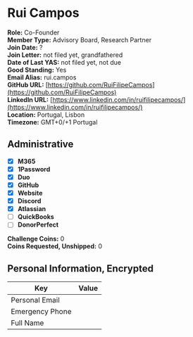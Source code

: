 # Rui Campos

**Role:** Co-Founder  
**Member Type:** Advisory Board, Research Partner  
**Join Date:** ?  
**Join Letter:** not filed yet, grandfathered  
**Date of Last YAS:** not filed yet, not due  
**Good Standing:** Yes  
**Email Alias:** rui.campos  
**GitHub URL:** [https://github.com/RuiFilipeCampos](https://github.com/RuiFilipeCampos)  
**LinkedIn URL:** [https://www.linkedin.com/in/ruifilipecampos/](https://www.linkedin.com/in/ruifilipecampos/)  
**Location:** Portugal, Lisbon  
**Timezone:** GMT+0/+1 Portugal  

## Administrative

- [x] **M365**
- [x] **1Password**
- [x] **Duo**
- [x] **GitHub**
- [x] **Website**
- [x] **Discord**
- [x] **Atlassian**
- [ ] **QuickBooks**
- [ ] **DonorPerfect**

**Challenge Coins:** 0  
**Coins Requested, Unshipped:** 0  

## Personal Information, Encrypted

| Key             | Value |
| --------------- | ----- |
| Personal Email  |       |
| Emergency Phone |       |
| Full Name       |       |
